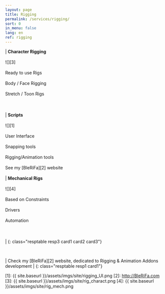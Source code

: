 ```yaml
---
layout: page
title: Rigging
permalink: /services/rigging/
sort: 0
in_menu: false
lang: en
ref: rigging
---
```


| __Character Rigging__ <br/><br/>![][3]<br/><br/>Ready to use Rigs<br/><br/>Body / Face Rigging<br/><br/>Stretch / Toon Rigs<br/><br/><br/><br/> | __Scripts__ <br/><br/>![][1]<br/><br/>User Interface<br/><br/>Snapping tools<br/><br/>Rigging/Animation tools<br/><br/>See my [BleRiFa][2] website<br/><br/>| __Mechanical Rigs__ <br/><br/>![][4]<br/><br/>Based on Constraints<br/><br/>Drivers<br/><br/>Automation<br/><br/><br/><br/> |
{: class="resptable resp3 card1 card2 card3"}

<br/>

| Check my [BleRiFa][2] website, dedicated to Rigging & Animation Addons development |
{: class="resptable resp1 card1"}


[1]: {{ site.baseurl }}/assets/imgs/site/rigging_UI.png
[2]: http://BleRiFa.com
[3]: {{ site.baseurl }}/assets/imgs/site/rig_charact.png
[4]: {{ site.baseurl }}/assets/imgs/site/rig_mech.png
